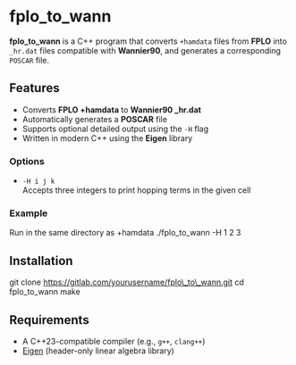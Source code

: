 # fplo\_to\_wann

**fplo_to_wann** is a C++ program that converts `+hamdata` files from **FPLO** into `_hr.dat` files compatible with **Wannier90**, and generates a corresponding `POSCAR` file.

## Features

- Converts **FPLO +hamdata** to **Wannier90 _hr.dat**
- Automatically generates a **POSCAR** file
- Supports optional detailed output using the `-H` flag
- Written in modern C++ using the **Eigen** library

### Options

- `-H i j k`  
  Accepts three integers to print hopping terms in the given cell

### Example

Run in the same directory as +hamdata
./fplo\_to\_wann -H 1 2 3

## Installation
git clone https://gitlab.com/yourusername/fplo\_to\_wann.git
cd fplo\_to\_wann
make

## Requirements

- A C++23-compatible compiler (e.g., `g++`, `clang++`)
- [Eigen](https://eigen.tuxfamily.org/) (header-only linear algebra library)
